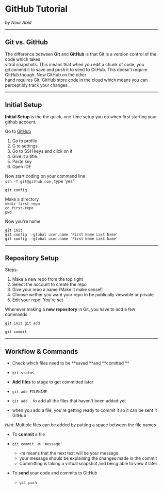 # GitHub Tutorial

_by Nour Abid_

---
## Git vs. GitHub
The difference between **Git** and **GitHub** is that Git is a version control of the code which takes   
vitrul snapshots. This means that when you edit a chunk of code, you   
  git commit it to save and push it to send to GitHub. This doesn't require GitHub though. Now GitHub on the other  
  hand requires Git. GitHub store code in the cloud which means you can perceptibly track your changes.
      


---
## Initial Setup
**Initial Setup** is the the quick, one-time setup you do when first starting your github account. 



Go to [GitHub](github.com)  

1. Go to profile
2. G to settings
3. Go to SSH keys and click on it
4. Give it a title
5. Paste key
6. Open IDE  

Now start coding on your command line  
```ssh -T git@github.com``` , type 'yes'  

```git config```  

Make a directory  
```mkdir first-repo```  
```cd first-repo```    
``` pwd ```  

Now you're home  


``` git init ```  
``` git config --global user.name 'First Name Last Name' ```    
``` git config --global user.name 'First Name Last Name' ```









---
## Repository Setup

Steps:  

 1. Make a new repo from the top right   
 2. Select the account to create the repo 
 3. Give your repo a name (Make it make sense!) 
 4. Choose wether you want your repo to be publically viewable or private 
 5. Edit your repo! You're set

Whenever making a **new repository** in Git, you have to add a few commands:
```
git init git add
```
```
git commit
```

---

## Workflow & Commands
* Check which files need to be **saved **and **comitted **
 * ```git status```
 
* **Add files** to stage to get committed later
 * ```git add FILENAME```   
  *   ```git add .``` to add all the files that haven't been added yet 
  *   when you add a file, you're getting ready to commit it so it can be sent it GitHub
 
 _Hint_: Multiple files can be added by putting a space between the file names  

* To **commit** a file  
 * ```git commit -m 'message' ```  
   * -m means that the next text will be your message
   * your message should be explaining the changes made in the commit 
   * Committing is taking a virtual snapshot and being able to view it later  
   
* To **send** your code and commits to GitHub  
  * ```git push```    
  



